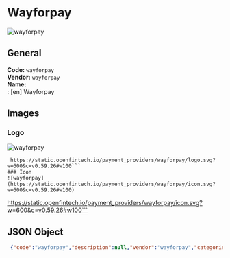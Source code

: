 # Wayforpay 
![wayforpay](https://static.openfintech.io/payment_providers/wayforpay/logo.svg?w=600&c=v0.59.26#w100)  
## General 
**Code:** `wayforpay`  
**Vendor:** `wayforpay`  
**Name:**  
:	[en] Wayforpay  
## Images 
### Logo 
![wayforpay](https://static.openfintech.io/payment_providers/wayforpay/logo.svg?w=600&c=v0.59.26#w100)  
```
 https://static.openfintech.io/payment_providers/wayforpay/logo.svg?w=600&c=v0.59.26#w100```  
### Icon 
![wayforpay](https://static.openfintech.io/payment_providers/wayforpay/icon.svg?w=600&c=v0.59.26#w100)  
```
 https://static.openfintech.io/payment_providers/wayforpay/icon.svg?w=600&c=v0.59.26#w100```  
## JSON Object 
```json
 {"code":"wayforpay","description":null,"vendor":"wayforpay","categories":null,"countries":null,"payment_method":null,"payout_method":null,"metadata":{"about_payments_code":"wayforpay"},"name":{"en":"Wayforpay"}}```  
